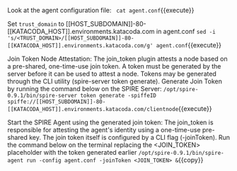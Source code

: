 Look at the agent configuration file:
` cat agent.conf`{{execute}}

Set `trust_domain` to [[HOST_SUBDOMAIN]]-80-[[KATACODA_HOST]].environments.katacoda.com in agent.conf
`sed -i 's/<TRUST_DOMAIN>/[[HOST_SUBDOMAIN]]-80-[[KATACODA_HOST]].environments.katacoda.com/g' agent.conf`{{execute}}

Join Token Node Attestation:
The join_token plugin attests a node based on a pre-shared, one-time-use join token. A token must be generated by the server before it can be used to attest a node.
Tokens may be generated through the CLI utility (spire-server token generate).
Generate Join Token by running the command below on the SPIRE Server: 
`/opt/spire-0.9.1/bin/spire-server token generate -spiffeID spiffe://[[HOST_SUBDOMAIN]]-80-[[KATACODA_HOST]].environments.katacoda.com/clientnode`{{execute}}

Start the SPIRE Agent using the generated join token:
The join_token is responsible for attesting the agent's identity using a one-time-use pre-shared key.
The join token itself is configured by a CLI flag (-joinToken).
Run the command below on the terminal replacing the <JOIN_TOKEN> placeholder with the token generated earlier
`/opt/spire-0.9.1/bin/spire-agent run -config agent.conf -joinToken <JOIN_TOKEN> &`{{copy}}
